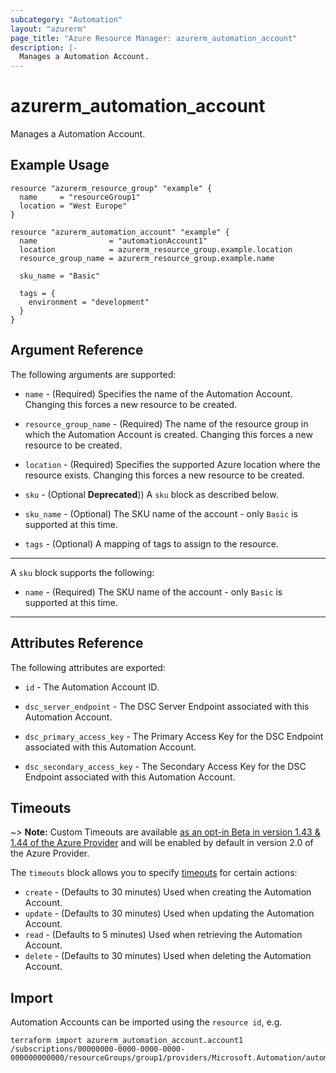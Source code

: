 ```yaml
---
subcategory: "Automation"
layout: "azurerm"
page_title: "Azure Resource Manager: azurerm_automation_account"
description: |-
  Manages a Automation Account.
---
```


# azurerm_automation_account

Manages a Automation Account.

## Example Usage

```hcl
resource "azurerm_resource_group" "example" {
  name     = "resourceGroup1"
  location = "West Europe"
}

resource "azurerm_automation_account" "example" {
  name                = "automationAccount1"
  location            = azurerm_resource_group.example.location
  resource_group_name = azurerm_resource_group.example.name

  sku_name = "Basic"

  tags = {
    environment = "development"
  }
}
```

## Argument Reference

The following arguments are supported:

* `name` - (Required) Specifies the name of the Automation Account. Changing this forces a new resource to be created.

* `resource_group_name` - (Required) The name of the resource group in which the Automation Account is created. Changing this forces a new resource to be created.

* `location` - (Required) Specifies the supported Azure location where the resource exists. Changing this forces a new resource to be created.

* `sku` - (Optional **Deprecated**)) A `sku` block as described below.

* `sku_name` - (Optional) The SKU name of the account - only `Basic` is supported at this time.

* `tags` - (Optional) A mapping of tags to assign to the resource.

----

A `sku` block supports the following:

* `name` - (Required) The SKU name of the account - only `Basic` is supported at this time.

----

## Attributes Reference

The following attributes are exported:

* `id` - The Automation Account ID.

* `dsc_server_endpoint` - The DSC Server Endpoint associated with this Automation Account.

* `dsc_primary_access_key` - The Primary Access Key for the DSC Endpoint associated with this Automation Account.

* `dsc_secondary_access_key` - The Secondary Access Key for the DSC Endpoint associated with this Automation Account.

## Timeouts

~> **Note:** Custom Timeouts are available [as an opt-in Beta in version 1.43 & 1.44 of the Azure Provider](/docs/providers/azurerm/guides/2.0-beta.html) and will be enabled by default in version 2.0 of the Azure Provider.

The `timeouts` block allows you to specify [timeouts](https://www.terraform.io/docs/configuration/resources.html#timeouts) for certain actions:

* `create` - (Defaults to 30 minutes) Used when creating the Automation Account.
* `update` - (Defaults to 30 minutes) Used when updating the Automation Account.
* `read` - (Defaults to 5 minutes) Used when retrieving the Automation Account.
* `delete` - (Defaults to 30 minutes) Used when deleting the Automation Account.

## Import

Automation Accounts can be imported using the `resource id`, e.g.

```shell
terraform import azurerm_automation_account.account1 /subscriptions/00000000-0000-0000-0000-000000000000/resourceGroups/group1/providers/Microsoft.Automation/automationAccounts/account1
```
